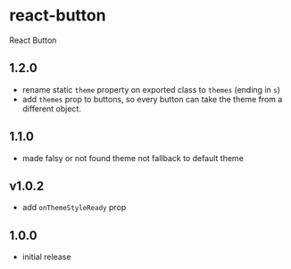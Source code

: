 react-button
============

React Button

## 1.2.0

 * rename static `theme` property on exported class to `themes` (ending in `s`)
 * add `themes` prop to buttons, so every button can take the theme from a different object.

## 1.1.0

 * made falsy or not found theme not fallback to default theme

## v1.0.2

   - add `onThemeStyleReady` prop

## 1.0.0

 * initial release